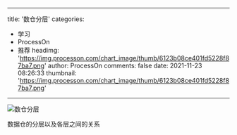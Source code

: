 
---
title: '数仓分层'
categories: 
 - 学习
 - ProcessOn
 - 推荐
headimg: 'https://img.processon.com/chart_image/thumb/6123b08ce401fd5228f87ba7.png'
author: ProcessOn
comments: false
date: 2021-11-23 08:26:33
thumbnail: 'https://img.processon.com/chart_image/thumb/6123b08ce401fd5228f87ba7.png'
---

<div>   
<img class="thumb" alt="数仓分层" src="https://img.processon.com/chart_image/thumb/6123b08ce401fd5228f87ba7.png" referrerpolicy="no-referrer">
<p>数据仓的分层以及各层之间的关系</p>  
</div>
            